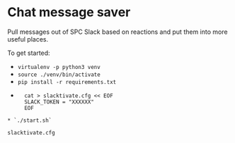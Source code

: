 # Chat message saver

Pull messages out of SPC Slack based on reactions and put them into more useful places.

To get started:
* `virtualenv -p python3 venv`
* `source ./venv/bin/activate`
* `pip install -r requirements.txt`
* ```
    cat > slacktivate.cfg << EOF
    SLACK_TOKEN = "XXXXXX"
    EOF
```
* `./start.sh`

slacktivate.cfg
